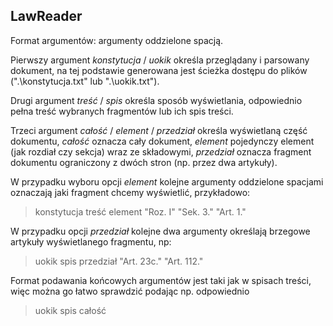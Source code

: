 ## LawReader
Format argumentów: argumenty oddzielone spacją.

Pierwszy argument _konstytucja_ / _uokik_ określa przeglądany i parsowany dokument, na tej podstawie generowana jest ścieżka dostępu do plików (".\konstytucja.txt" lub ".\uokik.txt").

Drugi argument _treść_ / _spis_ określa sposób wyświetlania, odpowiednio pełna treść wybranych fragmentów lub ich spis treści.

Trzeci argument _całość_ / _element_ / _przedział_ określa wyświetlaną część dokumentu, _całość_ oznacza cały dokument, 
_element_ pojedynczy element (jak rozdiał czy sekcja) wraz ze składowymi, _przedział_ oznacza fragment dokumentu ograniczony z dwóch stron (np. przez dwa artykuły).

W przypadku wyboru opcji _element_ kolejne argumenty oddzielone spacjami oznaczają jaki fragment chcemy wyświetlić, 
przykładowo:
>konstytucja treść element "Roz. I" "Sek. 3." "Art. 1."

W przypadku opcji _przedział_ kolejne dwa argumenty określają brzegowe artykuły wyświetlanego fragmentu, np:
>uokik spis przedział "Art. 23c." "Art. 112."

Format podawania końcowych argumentów jest taki jak w spisach treści, więc można go łatwo sprawdzić podając np. odpowiednio
>uokik spis całość

